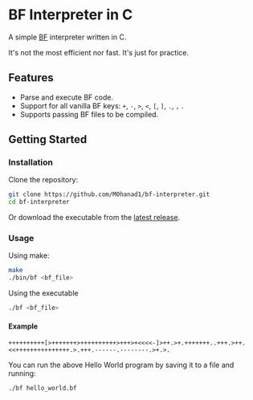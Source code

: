 # BF Interpreter in C

A simple [BF](https://en.wikipedia.org/wiki/Brainfuck) interpreter written in C.

It's not the most efficient nor fast. It's just for practice.

## Features

- Parse and execute BF code.
- Support for all vanilla BF keys: `+`, `-`, `>`, `<`, `[`, `]`, `.`, `,` .
- Supports passing BF files to be compiled.

## Getting Started

### Installation

Clone the repository:

```bash
git clone https://github.com/M0hanad1/bf-interpreter.git
cd bf-interpreter
```

Or download the executable from the [latest release](https://github.com/M0hanad1/bf-interpreter/releases/latest).

### Usage

Using make:

```bash
make
./bin/bf <bf_file>
```

Using the executable

```bash
./bf <bf_file>
```

#### Example

```bf
++++++++++[>+++++++>++++++++++>+++>+<<<<-]>++.>+.+++++++..+++.>++.<<+++++++++++++++.>.+++.------.--------.>+.>.
```

You can run the above Hello World program by saving it to a file and running:

```bash
./bf hello_world.bf
```

